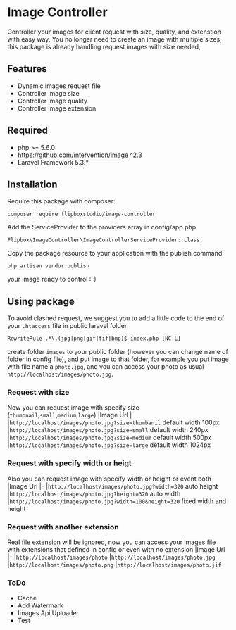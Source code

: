 # Image Controller
Controller your images for client request with size, quality, and extenstion with easy way. You no longer need to create an image with multiple sizes, this package is already handling request images with size needed,

## Features
* Dynamic images request file
* Controller image size
* Controller image quality
* Controller image extension

## Required
* php >= 5.6.0
* https://github.com/intervention/image ^2.3
* Laravel Framework 5.3.*

## Installation
Require this package with composer:
```
composer require flipboxstudio/image-controller
```
Add the ServiceProvider to the providers array in config/app.php
```
Flipbox\ImageController\ImageControllerServiceProvider::class,
```
Copy the package resource to your application with the publish command:
```
php artisan vendor:publish
```
your image ready to control :-)

## Using package
To avoid clashed request, we suggest you to add a little code to the end of your `.htaccess` file in public laravel folder
```
RewriteRule .*\.(jpg|png|gif|tif|bmp)$ index.php [NC,L]
```
create folder `images` to your public folder (however you can change name of folder in config file), and put image to that folder, for example you put image with file name a `photo.jpg`, and you can access your photo as usual `http://localhost/images/photo.jpg`.

### Request with size
Now you can request image with specify size (`thumbnail`,`small`,`medium`,`large`)
|Image Url
|-
|`http://localhost/images/photo.jpg?size=thumbanil` default width 100px
|`http://localhost/images/photo.jpg?size=small` default width 240px
|`http://localhost/images/photo.jpg?size=medium` default width 500px
|`http://localhost/images/photo.jpg?size=large` default width 1024px

### Request with specify width or heigt
Also you can request image with specify width or height or event both
|Image Url
|-
|`http://localhost/images/photo.jpg?width=320` auto height
|`http://localhost/images/photo.jpg?height=320` auto width
|`http://localhost/images/photo.jpg?width=100&height=320` fixed width and height

### Request with another extension
Real file extension will be ignored, now you can access your images file with extensions that defined in config or even with no extension
|Image Url
|-
|`http://localhost/images/photo`
|`http://localhost/images/photo.jpg`
|`http://localhost/images/photo.png`
|`http://localhost/images/photo.jif`

### ToDo
* Cache
* Add Watermark
* Images Api Uploader
* Test 
